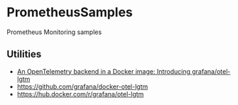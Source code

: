 # PrometheusSamples
Prometheus Monitoring samples

## Utilities
* [An OpenTelemetry backend in a Docker image: Introducing grafana/otel-lgtm](https://grafana.com/blog/2024/03/13/an-opentelemetry-backend-in-a-docker-image-introducing-grafana/otel-lgtm/)
* <https://github.com/grafana/docker-otel-lgtm>
* <https://hub.docker.com/r/grafana/otel-lgtm>
